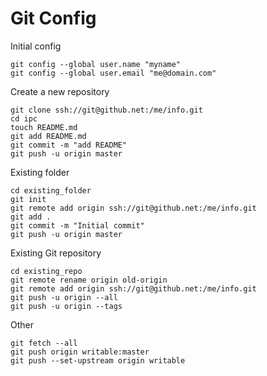 # Git Config

Initial config

    git config --global user.name "myname"
    git config --global user.email "me@domain.com"

Create a new repository

    git clone ssh://git@github.net:/me/info.git
    cd ipc
    touch README.md
    git add README.md
    git commit -m "add README"
    git push -u origin master

Existing folder

    cd existing_folder
    git init
    git remote add origin ssh://git@github.net:/me/info.git
    git add .
    git commit -m "Initial commit"
    git push -u origin master

Existing Git repository

    cd existing_repo
    git remote rename origin old-origin
    git remote add origin ssh://git@github.net:/me/info.git
    git push -u origin --all
    git push -u origin --tags

Other

    git fetch --all
    git push origin writable:master
    git push --set-upstream origin writable
